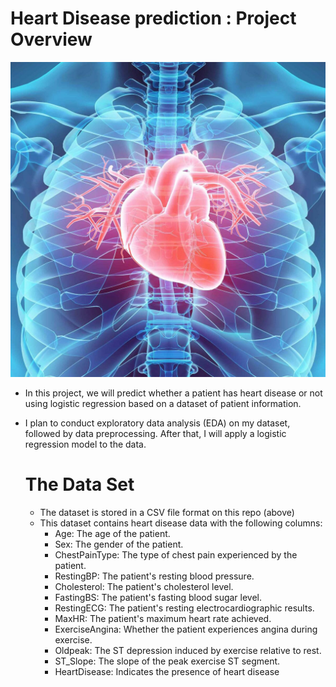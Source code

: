 # Heart Disease prediction : Project Overview
![Heart Disease](https://github.com/germeengehad/Heart-Disease-Prediction/blob/main/dataset-card.jpg)
- In this project, we will predict whether a patient has heart disease or not using logistic regression based on a dataset of patient information.
- I plan to conduct exploratory data analysis (EDA) on my dataset, followed by data preprocessing. After that, I will apply a logistic regression model to the data.

  # The Data Set
  - The dataset is stored in a CSV file format on this repo (above)
  - This dataset contains heart disease data with the following columns:
    - Age: The age of the patient.
    - Sex: The gender of the patient.
    - ChestPainType: The type of chest pain experienced by the patient.
    - RestingBP: The patient's resting blood pressure.
    - Cholesterol: The patient's cholesterol level.
    - FastingBS: The patient's fasting blood sugar level.
    - RestingECG: The patient's resting electrocardiographic results.
    - MaxHR: The patient's maximum heart rate achieved.
    - ExerciseAngina: Whether the patient experiences angina during exercise.
    - Oldpeak: The ST depression induced by exercise relative to rest.
    - ST_Slope: The slope of the peak exercise ST segment.
    - HeartDisease: Indicates the presence of heart disease
